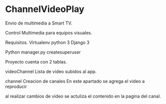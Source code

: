 # ChannelVideoPlay
Envio de multimedia a Smart TV. 

Control Multimedia para equipos visuales.

Requisitos.
Virtualenv
python 3
Django 3

Python manager.py createsuperuser

Proyecto cuenta con 2 tablas.

videoChannel
Lista de video subidos al app.

channel
Creacion de canales
En este apartado se agrega el video a reproducir 

al realizar cambios de video se actuliza el contenido en la pagina del canal.


